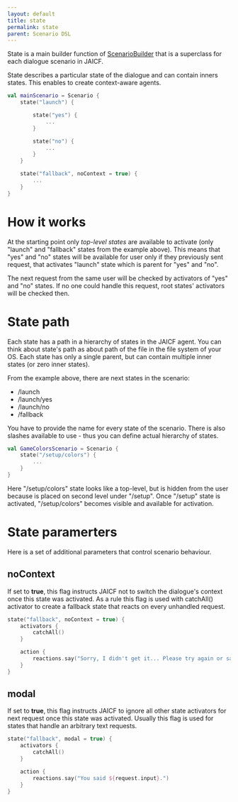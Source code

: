 ```yaml
---
layout: default
title: state
permalink: state
parent: Scenario DSL
---
```


State is a main builder function of [ScenarioBuilder](https://github.com/just-ai/jaicf-kotlin/blob/master/core/src/main/kotlin/com/justai/jaicf/builder/ScenarioBuilder.kt) that is a superclass for each dialogue scenario in JAICF.

State describes a particular state of the dialogue and can contain inners states.
This enables to create context-aware agents.

```kotlin
val mainScenario = Scenario {
    state("launch") {

        state("yes") {
            ...
        }

        state("no") {
            ...
        }
    }

    state("fallback", noContext = true) {
        ...
    }
}
```

# How it works

At the starting point only _top-level states_ are available to activate (only "launch" and "fallback" states from the example above).
This means that "yes" and "no" states will be available for user only if they previously sent request, that activates "launch" state which is parent for "yes" and "no".

The next request from the same user will be checked by activators of "yes" and "no" states.
If no one could handle this request, root states' activators will be checked then.

# State path

Each state has a path in a hierarchy of states in the JAICF agent. You can think about state's path as about path of the file in the file system of your OS. Each state has only a single parent, but can contain multiple inner states (or zero inner states).

From the example above, there are next states in the scenario:

* /launch
* /launch/yes
* /launch/no
* /fallback

You have to provide the name for every state of the scenario.
There is also slashes available to use - thus you can define actual hierarchy of states.

```kotlin
val GameColorsScenario = Scenario {
    state("/setup/colors") {
        ...
    }
}
```

Here "/setup/colors" state looks like a top-level, but is hidden from the user because is placed on second level under "/setup". Once "/setup" state is activated, "/setup/colors" becomes visible and available for activation.

# State paramerters

Here is a set of additional parameters that control scenario behaviour.

## noContext

If set to **true**, this flag instructs JAICF not to switch the dialogue's context once this state was activated. As a rule this flag is used with catchAll() activator to create a fallback state that reacts on every unhandled request.

```kotlin
state("fallback", noContext = true) {
    activators {
        catchAll()
    }

    action {
        reactions.say("Sorry, I didn't get it... Please try again or say cancel to stop me.")
    }
}
```

## modal

If set to **true**, this flag instructs JAICF to ignore all other state activators for next request once this state was activated. Usually this flag is used for states that handle an arbitrary text requests.

```kotlin
state("fallback", modal = true) {
    activators {
        catchAll()
    }

    action {
        reactions.say("You said ${request.input}.")
    }
}
```